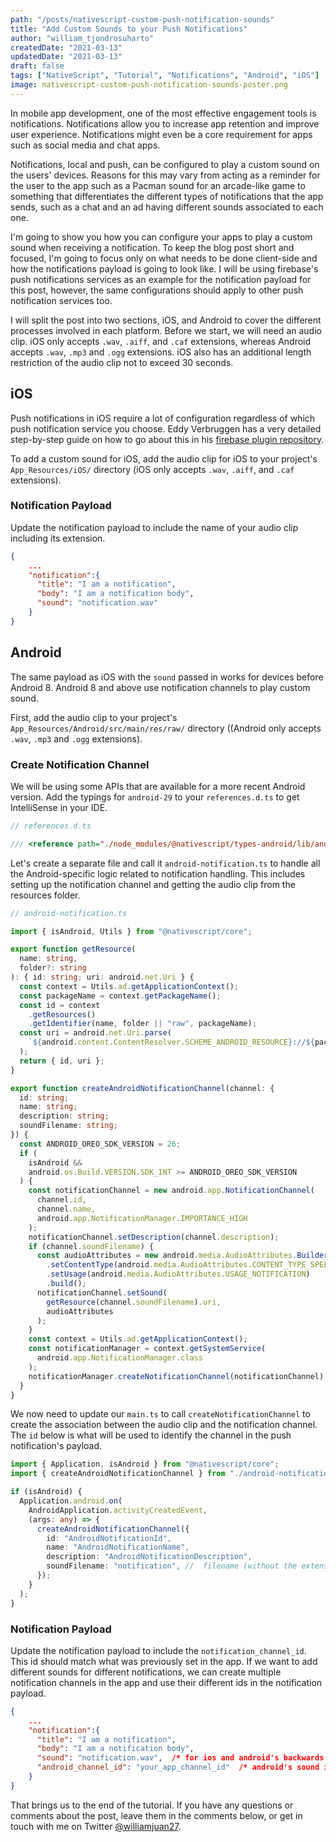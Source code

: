 ```yaml
---
path: "/posts/nativescript-custom-push-notification-sounds"
title: "Add Custom Sounds to your Push Notifications"
author: "william_tjondrosuharto"
createdDate: "2021-03-13"
updatedDate: "2021-03-13"
draft: false
tags: ["NativeScript", "Tutorial", "Notifications", "Android", "iOS"]
image: nativescript-custom-push-notification-sounds-poster.png
---
```


In mobile app development, one of the most effective engagement tools is notifications. Notifications allow you to increase app retention and improve user experience. Notifications might even be a core requirement for apps such as social media and chat apps.

Notifications, local and push, can be configured to play a custom sound on the users' devices. Reasons for this may vary from acting as a reminder for the user to the app such as a Pacman sound for an arcade-like game to something that differentiates the different types of notifications that the app sends, such as a chat and an ad having different sounds associated to each one.

I'm going to show you how you can configure your apps to play a custom sound when receiving a notification. To keep the blog post short and focused, I'm going to focus only on what needs to be done client-side and how the notifications payload is going to look like. I will be using firebase's push notifications services as an example for the notification payload for this post, however, the same configurations should apply to other push notification services too.

I will split the post into two sections, iOS, and Android to cover the different processes involved in each platform. Before we start, we will need an audio clip. iOS only accepts `.wav`, `.aiff`, and `.caf` extensions, whereas Android accepts `.wav`, `.mp3` and `.ogg` extensions. iOS also has an additional length restriction of the audio clip not to exceed 30 seconds.

## iOS

Push notifications in iOS require a lot of configuration regardless of which push notification service you choose. Eddy Verbruggen has a very detailed step-by-step guide on how to go about this in his [firebase plugin repository](https://github.com/EddyVerbruggen/nativescript-plugin-firebase/blob/master/docs/MESSAGING.md#ios).

To add a custom sound for iOS, add the audio clip for iOS to your project's `App_Resources/iOS/` directory (iOS only accepts `.wav`, `.aiff`, and `.caf` extensions).

### Notification Payload

Update the notification payload to include the name of your audio clip including its extension.

```JSON
{
    ...
    "notification":{
      "title": "I am a notification",
      "body": "I am a notification body",
      "sound": "notification.wav"
    }
}
```

## Android

The same payload as iOS with the `sound` passed in works for devices before Android 8. Android 8 and above use notification channels to play custom sound.

First, add the audio clip to your project's `App_Resources/Android/src/main/res/raw/` directory ((Android only accepts `.wav`, `.mp3` and `.ogg` extensions).

### Create Notification Channel

We will be using some APIs that are available for a more recent Android version. Add the typings for `android-29` to your `references.d.ts` to get IntelliSense in your IDE.

```typescript
// references.d.ts

/// <reference path="./node_modules/@nativescript/types-android/lib/android-29.d.ts" />
```

Let's create a separate file and call it `android-notification.ts` to handle all the Android-specific logic related to notification handling. This includes setting up the notification channel and getting the audio clip from the resources folder.

```typescript
// android-notification.ts

import { isAndroid, Utils } from "@nativescript/core";

export function getResource(
  name: string,
  folder?: string
): { id: string; uri: android.net.Uri } {
  const context = Utils.ad.getApplicationContext();
  const packageName = context.getPackageName();
  const id = context
    .getResources()
    .getIdentifier(name, folder || "raw", packageName);
  const uri = android.net.Uri.parse(
    `${android.content.ContentResolver.SCHEME_ANDROID_RESOURCE}://${packageName}/${id}`
  );
  return { id, uri };
}

export function createAndroidNotificationChannel(channel: {
  id: string;
  name: string;
  description: string;
  soundFilename: string;
}) {
  const ANDROID_OREO_SDK_VERSION = 26;
  if (
    isAndroid &&
    android.os.Build.VERSION.SDK_INT >= ANDROID_OREO_SDK_VERSION
  ) {
    const notificationChannel = new android.app.NotificationChannel(
      channel.id,
      channel.name,
      android.app.NotificationManager.IMPORTANCE_HIGH
    );
    notificationChannel.setDescription(channel.description);
    if (channel.soundFilename) {
      const audioAttributes = new android.media.AudioAttributes.Builder()
        .setContentType(android.media.AudioAttributes.CONTENT_TYPE_SPEECH)
        .setUsage(android.media.AudioAttributes.USAGE_NOTIFICATION)
        .build();
      notificationChannel.setSound(
        getResource(channel.soundFilename).uri,
        audioAttributes
      );
    }
    const context = Utils.ad.getApplicationContext();
    const notificationManager = context.getSystemService(
      android.app.NotificationManager.class
    );
    notificationManager.createNotificationChannel(notificationChannel);
  }
}
```

We now need to update our `main.ts` to call `createNotificationChannel` to create the association between the audio clip and the notification channel. The `id` below is what will be used to identify the channel in the push notification's payload.

```typescript
import { Application, isAndroid } from "@nativescript/core";
import { createAndroidNotificationChannel } from "./android-notification";

if (isAndroid) {
  Application.android.on(
    AndroidApplication.activityCreatedEvent,
    (args: any) => {
      createAndroidNotificationChannel({
        id: "AndroidNotificationId",
        name: "AndroidNotificationName",
        description: "AndroidNotificationDescription",
        soundFilename: "notification", //  filename (without the extension)
      });
    }
  );
}
```

### Notification Payload

Update the notification payload to include the `notification_channel_id`. This id should match what was previously set in the app. If we want to add different sounds for different notifications, we can create multiple notification channels in the app and use their different ids in the notification payload.

```JSON
{
    ...
    "notification":{
      "title": "I am a notification",
      "body": "I am a notification body",
      "sound": "notification.wav",  /* for ios and android's backwards compatibility */
      "android_channel_id": "your_app_channel_id"  /* android's sound is set within the app using notification channels */
    }
}
```

That brings us to the end of the tutorial. If you have any questions or comments about the post, leave them in the comments below, or get in touch with me on Twitter [@williamjuan27](https://twitter.com/williamjuan27).
